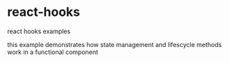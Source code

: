 # react-hooks
react hooks examples 

this example demonstrates how state management and lifescycle methods
work in a functional component